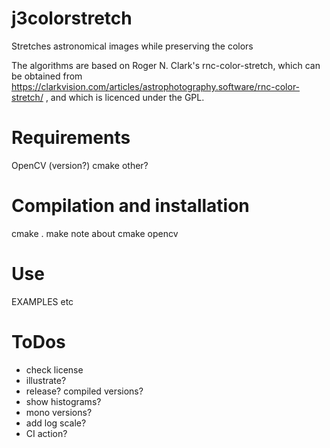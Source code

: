 # j3colorstretch
Stretches astronomical images while preserving the colors

The algorithms are based on Roger N. Clark's rnc-color-stretch, which can be obtained from https://clarkvision.com/articles/astrophotography.software/rnc-color-stretch/ , and which is licenced under the GPL.

# Requirements

OpenCV (version?)
cmake
other?

# Compilation and installation
cmake .
make
note about cmake opencv

# Use
EXAMPLES
etc

# ToDos

- check license
- illustrate?
- release? compiled versions?
- show histograms?
- mono versions?
- add log scale?
- CI action?
